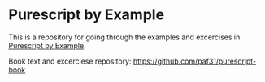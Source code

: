 # Purescript by Example

This is a repository for going through the examples and excercises in
[Purescript by Example](https://leanpub.com/purescript).

Book text and excerciese repository: https://github.com/paf31/purescript-book
